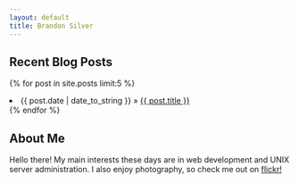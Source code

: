 ```yaml
---
layout: default
title: Brandon Silver
---
```


## Recent Blog Posts ##
<p>
  {% for post in site.posts limit:5 %}
    <li>{{ post.date | date_to_string }} &raquo; <a href="{{ post.url }}">{{ post.title }}</a></li>
  {% endfor %}
</p>

## About Me ##
Hello there! My main interests these days are in web development
and UNIX server administration. I also enjoy photography, so check 
me out on <a href="http://www.flickr.com/photos/silverimaging/">flickr!</a></p>
